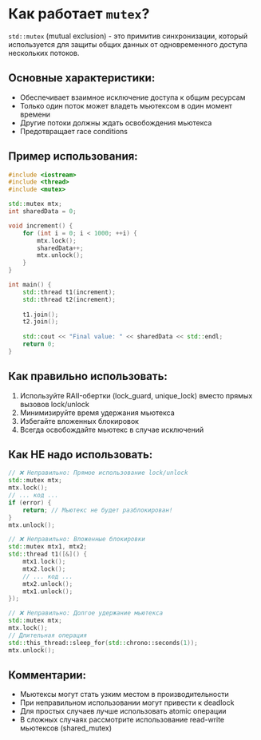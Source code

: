 # Как работает `mutex`?

`std::mutex` (mutual exclusion) - это примитив синхронизации, который используется для защиты общих данных от одновременного доступа нескольких потоков.

## Основные характеристики:
- Обеспечивает взаимное исключение доступа к общим ресурсам
- Только один поток может владеть мьютексом в один момент времени
- Другие потоки должны ждать освобождения мьютекса
- Предотвращает race conditions

## Пример использования:

```cpp
#include <iostream>
#include <thread>
#include <mutex>

std::mutex mtx;
int sharedData = 0;

void increment() {
    for (int i = 0; i < 1000; ++i) {
        mtx.lock();
        sharedData++;
        mtx.unlock();
    }
}

int main() {
    std::thread t1(increment);
    std::thread t2(increment);
    
    t1.join();
    t2.join();
    
    std::cout << "Final value: " << sharedData << std::endl;
    return 0;
}
```

## Как правильно использовать:
1. Используйте RAII-обертки (lock_guard, unique_lock) вместо прямых вызовов lock/unlock
2. Минимизируйте время удержания мьютекса
3. Избегайте вложенных блокировок
4. Всегда освобождайте мьютекс в случае исключений

## Как НЕ надо использовать:
```cpp
// ❌ Неправильно: Прямое использование lock/unlock
std::mutex mtx;
mtx.lock();
// ... код ...
if (error) {
    return; // Мьютекс не будет разблокирован!
}
mtx.unlock();

// ❌ Неправильно: Вложенные блокировки
std::mutex mtx1, mtx2;
std::thread t1([&]() {
    mtx1.lock();
    mtx2.lock();
    // ... код ...
    mtx2.unlock();
    mtx1.unlock();
});

// ❌ Неправильно: Долгое удержание мьютекса
std::mutex mtx;
mtx.lock();
// Длительная операция
std::this_thread::sleep_for(std::chrono::seconds(1));
mtx.unlock();
```

## Комментарии:
- Мьютексы могут стать узким местом в производительности
- При неправильном использовании могут привести к deadlock
- Для простых случаев лучше использовать atomic операции
- В сложных случаях рассмотрите использование read-write мьютексов (shared_mutex) 